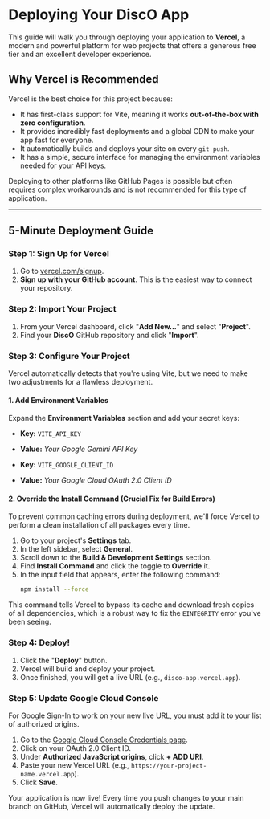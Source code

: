 # Deploying Your DiscO App

This guide will walk you through deploying your application to **Vercel**, a modern and powerful platform for web projects that offers a generous free tier and an excellent developer experience.

## Why Vercel is Recommended

Vercel is the best choice for this project because:
- It has first-class support for Vite, meaning it works **out-of-the-box with zero configuration**.
- It provides incredibly fast deployments and a global CDN to make your app fast for everyone.
- It automatically builds and deploys your site on every `git push`.
- It has a simple, secure interface for managing the environment variables needed for your API keys.

Deploying to other platforms like GitHub Pages is possible but often requires complex workarounds and is not recommended for this type of application.

---

## 5-Minute Deployment Guide

### Step 1: Sign Up for Vercel

1.  Go to [vercel.com/signup](https://vercel.com/signup).
2.  **Sign up with your GitHub account**. This is the easiest way to connect your repository.

### Step 2: Import Your Project

1.  From your Vercel dashboard, click "**Add New...**" and select "**Project**".
2.  Find your **DiscO** GitHub repository and click "**Import**".

### Step 3: Configure Your Project

Vercel automatically detects that you're using Vite, but we need to make two adjustments for a flawless deployment.

#### 1. Add Environment Variables
Expand the **Environment Variables** section and add your secret keys:

-   **Key:** `VITE_API_KEY`
-   **Value:** *Your Google Gemini API Key*

-   **Key:** `VITE_GOOGLE_CLIENT_ID`
-   **Value:** *Your Google Cloud OAuth 2.0 Client ID*

#### 2. Override the Install Command (Crucial Fix for Build Errors)
To prevent common caching errors during deployment, we'll force Vercel to perform a clean installation of all packages every time.

1.  Go to your project's **Settings** tab.
2.  In the left sidebar, select **General**.
3.  Scroll down to the **Build & Development Settings** section.
4.  Find **Install Command** and click the toggle to **Override** it.
5.  In the input field that appears, enter the following command:
    ```bash
    npm install --force
    ```
This command tells Vercel to bypass its cache and download fresh copies of all dependencies, which is a robust way to fix the `EINTEGRITY` error you've been seeing.

### Step 4: Deploy!

1.  Click the "**Deploy**" button.
2.  Vercel will build and deploy your project.
3.  Once finished, you will get a live URL (e.g., `disco-app.vercel.app`).

### Step 5: Update Google Cloud Console

For Google Sign-In to work on your new live URL, you must add it to your list of authorized origins.

1. Go to the [Google Cloud Console Credentials page](https://console.cloud.google.com/apis/credentials).
2. Click on your OAuth 2.0 Client ID.
3. Under **Authorized JavaScript origins**, click **+ ADD URI**.
4. Paste your new Vercel URL (e.g., `https://your-project-name.vercel.app`).
5. Click **Save**.

Your application is now live! Every time you push changes to your main branch on GitHub, Vercel will automatically deploy the update.